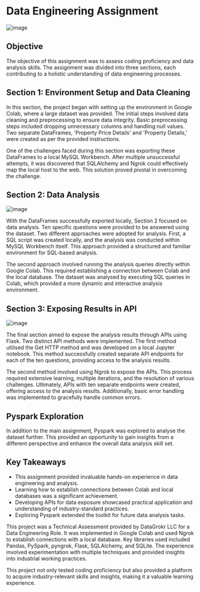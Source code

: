 # Data Engineering Assignment
![image](https://github.com/Aftabbs/Data-Engineering-and-Analysis-Assignment-Flask-API-Ngrok-and-Pyspark-Exploration/assets/112916888/b26cc2ae-1e5e-449f-b1ff-abbdf7bef912)

## Objective  
                               
The objective of this assignment was to assess coding proficiency and data analysis skills. The assignment was divided into three sections, each contributing to a holistic understanding of data engineering processes.                                       
                                        
## Section 1: Environment Setup and Data Cleaning                      
                                                                        
In this section, the project began with setting up the environment in Google Colab, where a large dataset was provided. The initial steps involved data cleaning and preprocessing to ensure data integrity. Basic preprocessing steps included dropping unnecessary columns and handling null values. Two separate DataFrames, 'Property Price Details' and 'Property Details,' were created as per the provided instructions.

One of the challenges faced during this section was exporting these DataFrames to a local MySQL Workbench. After multiple unsuccessful attempts, it was discovered that SQLAlchemy and Ngrok could effectively map the local host to the web. This solution proved pivotal in overcoming the challenge.

## Section 2: Data Analysis
![image](https://github.com/Aftabbs/Data-Engineering-and-Analysis-Assignment-Flask-API-Ngrok-and-Pyspark-Exploration/assets/112916888/18477cb1-a452-468f-854c-760deb1d9545)

With the DataFrames successfully exported locally, Section 2 focused on data analysis. Ten specific questions were provided to be answered using the dataset. Two different approaches were adopted for analysis. First, a SQL script was created locally, and the analysis was conducted within MySQL Workbench itself. This approach provided a structured and familiar environment for SQL-based analysis.

The second approach involved running the analysis queries directly within Google Colab. This required establishing a connection between Colab and the local database. The dataset was analysed by executing SQL queries in Colab, which provided a more dynamic and interactive analysis environment.

## Section 3: Exposing Results in API
![image](https://github.com/Aftabbs/Data-Engineering-and-Analysis-Assignment-Flask-API-Ngrok-and-Pyspark-Exploration/assets/112916888/8e7369fb-43b4-4cc9-ab69-95cfa9d1c0b1)

The final section aimed to expose the analysis results through APIs using Flask. Two distinct API methods were implemented. The first method utilised the Get HTTP method and was developed on a local Jupyter notebook. This method successfully created separate API endpoints for each of the ten questions, providing access to the analysis results.

The second method involved using Ngrok to expose the APIs. This process required extensive learning, multiple iterations, and the resolution of various challenges. Ultimately, APIs with ten separate endpoints were created, offering access to the analysis results. Additionally, basic error handling was implemented to gracefully handle common errors.

## Pyspark Exploration

In addition to the main assignment, Pyspark was explored to analyse the dataset further. This provided an opportunity to gain insights from a different perspective and enhance the overall data analysis skill set.

## Key Takeaways

- This assignment provided invaluable hands-on experience in data engineering and analysis.
- Learning how to establish connections between Colab and local databases was a significant achievement.
- Developing APIs for data exposure showcased practical application and understanding of industry-standard practices.
- Exploring Pyspark extended the toolkit for future data analysis tasks.

This project was a Technical Assessment provided by DataGrokr LLC for a Data Engineering Role. It was implemented in Google Colab and used Ngrok to establish connections with a local database. Key libraries used included Pandas, PySpark, pyngrok, Flask, SQLAlchemy, and SQLite. The experience involved experimentation with multiple techniques and provided insights into industrial working practices.

This project not only tested coding proficiency but also provided a platform to acquire industry-relevant skills and insights, making it a valuable learning experience.
